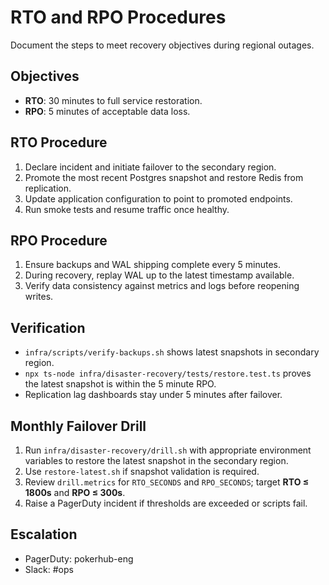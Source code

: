 # RTO and RPO Procedures

Document the steps to meet recovery objectives during regional outages.

## Objectives
- **RTO**: 30 minutes to full service restoration.
- **RPO**: 5 minutes of acceptable data loss.

## RTO Procedure
1. Declare incident and initiate failover to the secondary region.
2. Promote the most recent Postgres snapshot and restore Redis from replication.
3. Update application configuration to point to promoted endpoints.
4. Run smoke tests and resume traffic once healthy.

## RPO Procedure
1. Ensure backups and WAL shipping complete every 5 minutes.
2. During recovery, replay WAL up to the latest timestamp available.
3. Verify data consistency against metrics and logs before reopening writes.

## Verification
- `infra/scripts/verify-backups.sh` shows latest snapshots in secondary region.
- `npx ts-node infra/disaster-recovery/tests/restore.test.ts` proves the latest snapshot is within the 5 minute RPO.
- Replication lag dashboards stay under 5 minutes after failover.

## Monthly Failover Drill
1. Run `infra/disaster-recovery/drill.sh` with appropriate environment variables to restore the latest snapshot in the secondary region.
2. Use `restore-latest.sh` if snapshot validation is required.
3. Review `drill.metrics` for `RTO_SECONDS` and `RPO_SECONDS`; target **RTO ≤ 1800s** and **RPO ≤ 300s**.
4. Raise a PagerDuty incident if thresholds are exceeded or scripts fail.

## Escalation
- PagerDuty: pokerhub-eng
- Slack: #ops
